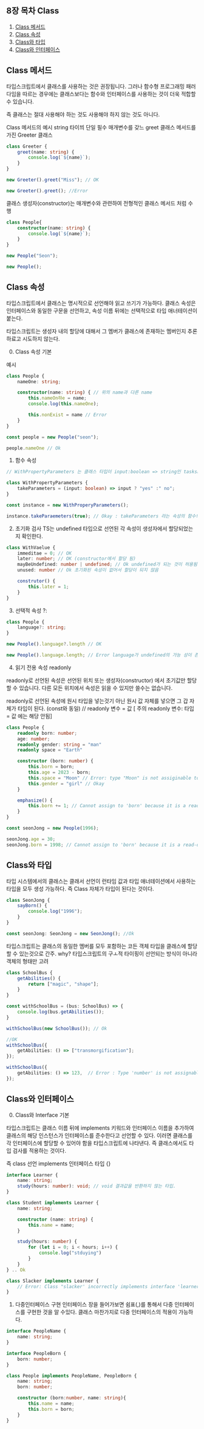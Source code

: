 ## 8장 목차 Class
1. [Class 메서드](#class-메서드)
2. [Class 속성](#class-속성)
3. [Class와 타입](#class와-타입)
4. [Class와 인터페이스](#class와-인터페이스)

## Class 메서드

타입스크립트에서 클래스를 사용하는 것은 권장됩니다. 그러나 함수형 프로그래밍 패러다임을 따르는 경우에는 클래스보다는 함수와 인터페이스를 사용하는 것이 더욱 적합할 수 있습니다.

즉 클래스는 절대 사용해야 하는 것도 사용해야 하지 않는 것도 아니다.

Class 메서드의 예시
string 타이븨 단일 필수 매개변수를 갖느 greet 클래스 메서드를 가진 Greeter 클래스 
```typescript
class Greeter {
    greet(name: string) {
        console.log(`${name}`);
    }
}

new Greeter().greet("Miss"); // OK

new Greeter().greet(); //Error
```

클래스 생성자(constructor)는 매개변수와 관련하여 전형적인 클래스 메서드 처럼 수행
```typescript
class People{
    constructor(name: string) {
        console.log(`${name}`);
    }
}

new People("Seon");

new People();
```

## Class 속성

타입스크립트에서 클래스는 명시적으로 선언해야 읽고 쓰기가 가능하다. 클래스 속성은 인터페이스와 동일한 구문을 선언하고, 속성 이름 뒤에는 선택적으로 타입 애너테이션이 붙는다.

타입스크립트는 생성자 내의 할당에 대해서 그 멤버가 클래스에 존재하는 멤버인지 추론하료고 시도하지 않는다.

0. Class 속성 기본

예시
```typescript
class People {
    nameOne: string;

    constructor(name: string) { // 위의 name과 다른 name
        this.nameOn햐e = name;
        console.log(this.nameOne);

        this.nonExist = name // Error
    }
}

const people = new People("seon");

people.nameOne // Ok

```

1. 함수 속성
```typescript
// WithPropertyParameters 는 클래스 타입이 input:boolean => string인 tasksParameter라는 속성을 갖게 되는 Class

class WithPropertyParameters {
    takeParameters = (input: boolean) => input ? "yes" :" no";
}

const instance = new WithProperyParameters();

instance.takeParaemeters(true); // Okay : takeParameters 라는 속성의 함수의 변수 가 true이기 떄문에 Okay
```

2. 초기화 검사
TS는 undefined 타입으로 선언된 각 속성이 생성자에서 할당되었는지 확인한다.
```typescript
class WithVaelue {
    immeditae = 0; // OK
    later: number; // OK (constructor에서 할당 됨)
    mayBeUndefined: number | undefined; // Ok undefined가 되는 것이 허용됨.
    unused: number // Ok 초기화된 속성이 없어서 할당이 되지 않음

    construtor() {
        this.later = 1;
    }
}
```

3. 선택적 속성 ?:
```typescript
class People {
    language?: string;
}

new People().language?.length // OK

new People().language.length; // Error language가 undefined의 가능 성이 존재하기 때문에
```

4. 읽기 전용 속성 readonly

readonly로 선언된 속성은 선언된 위치 또는 생성자(constructor) 에서 초기값만 할당할 수 있습니다. 다른 모든 위치에서 속성은 읽을 수 있지만 쓸수는 없습니다.

readonly로 선언된 속성에 원시 타입을 넣는것기 아닌 원시 값 자체를 넣으면 그 갑 자체가 타입이 된다. (const와 동일) // readonly 변수 = 값 [ 주의 readonly 변수: 타입 = 값 에는 해당 안됨]
```typescript
class People {
    readonly born: number;
    age: number;
    readonly gender: string = "man"
    readonly space = "Earth"

    constructor (born: number) {
        this.born = born;
        this.age = 2023 - born;
        this.space = "Moon" // Error: type "Moon" is not assiginable to type Earth;
        this.gender = "girl" // Okay
    }

    emphasize() {
        this.born += 1; // Cannot assign to 'born' because it is a read-only property
    }
}

const seonJong = new People(1996);

seonJong.age = 30;
seonJong.born = 1998; // Cannot assign to 'born' because it is a read-only property
```

## Class와 타입
타입 시스템에서의 클래스는 클래서 선언이 런타임 값과 타입 애너테이션에서 사용하는 타입을 모두 생성 가능하다.
즉 Class 자체가 타입이 된다는 것이다.

```typescript
class SeonJong {
    sayBorn() {
        console.log("1996");
    }
}

const seonJong: SeonJong = new SeonJong(); //Ok

```

타입스크립트는 클래스의 동일한 멤버를 모두 포함하는 코든 객체 타입을 클래스에 할당할 수 있는것으로 간주.
why? 타입스크립트의 구ㅗ적 타이핑이 선언되는 방식이 아니라 객체의 형태만 고려

```typescript
class SchoolBus {
    getAbilities() {
        return ["magic", "shape"];
    }
}

const withSchoolBus = (bus: SchoolBus) => {
    console.log(bus.getAbilities());
}

withSchoolBus(new SchoolBus()); // Ok

//OK
withSchoolBus({
    getAbilities: () => ["transmorgification"];
});

withSchoolBus({
    getAbilities: () => 123,  // Error : Type 'number' is not assignable to type 'string[]'
});
```

## Class와 인터페이스

0. Class와 Interface 기본

타입스크립트는 클래스 이름 뒤에 implements 키워드와 인터페이스 이름을 추가하여 클래스의 해당 인스턴스가 인터페이스를 준수한다고 선언할 수 있다.
이러면 클래스를 각 인터페이스에 할당할 수 있어야 함을 타입스크립트에 나타낸다.
즉 클래스에서도 타입 검사를 적용하는 것이다.

즉 class 선언 implements 인터페이스 타입 {}

```typescript
interface Learner {
    name: string;
    study(hours: number): void; // void 결과값을 반환하지 않는 타입.
}

class Student implements Learner {
    name: string;

    constructor (name: string) {
        this.name = name;
    }

    study(hours: number) {
        for (let i = 0; i < hours; i++) {
            console.log("stduying")
        }
    }
} .. Ok

class Slacker implements Learner {
    // Error: Class "slacker' incorrectly implements interface 'learner'
}
```

1. 다중인터페이스 구현
인터페이스 장을 들어가보면 쉼표(,)를 통해서 다중 인터페이스를 구현한 것을 알 수있다. 클래스 마찬가지로 다중 인터페이스의 적용이 가능하다.

```typescript
interface PeopleName {
    name: string;
}

interface PeopleBorn {
    born: number;
}

class People implements PeopleName, PeopleBorn {
    name: string;
    born: number;

    constructor (born:number, name: string){
        this.name = name;
        this.born = born;
    }
}
```